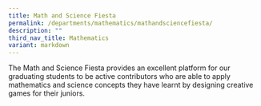 ```yaml
---
title: Math and Science Fiesta
permalink: /departments/mathematics/mathandsciencefiesta/
description: ""
third_nav_title: Mathematics
variant: markdown
---
```

The Math and Science Fiesta provides an excellent platform for our graduating students to be active contributors who are able to apply mathematics and science concepts they have learnt by designing creative games for their juniors.

